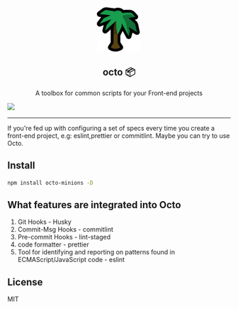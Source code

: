 <p align="center">
  <img width="100" src="https://github.com/jiaaoMario/octo/blob/HEAD/public/assets/palm_tree.png" />
</p>
<div align="center">
<h2>octo 📦</h2>
<p>A toolbox for common scripts for your Front-end projects</p>
</div>

<a href="/README-zh_CN.md">
<img src="https://img.shields.io/badge/README-%E7%AE%80%E4%BD%93%E4%B8%AD%E6%96%87-brightgreen"/>
</a>

---

If you're fed up with configuring a set of specs every time you create a front-end project, e.g: eslint,prettier or commitlint. Maybe you can try to use Octo.

## Install

```sh
npm install octo-minions -D
```

## What features are integrated into Octo

1. Git Hooks - Husky
2. Commit-Msg Hooks - commitlint
3. Pre-commit Hooks - lint-staged
4. code formatter - prettier
5. Tool for identifying and reporting on patterns found in ECMAScript/JavaScript code - eslint

## License

MIT
